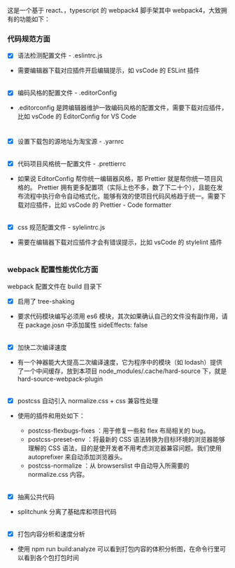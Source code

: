 这是一个基于 react、，typescript 的 webpack4 脚手架其中 webpack4，大致拥有的功能如下：<br />

<a name="d1c5bb7c"></a>

### 代码规范方面

- [x] 语法检测配置文件 - .eslintrc.js
- 需要编辑器下载对应插件开启编辑提示，如 vsCode 的 ESLint 插件
  <br /><br />
- [x] 编码风格的配置文件 - .editorConfig
- .editorconfig 是跨编辑器维护一致编码风格的配置文件，需要下载对应插件，比如 vsCode 的 EditorConfig for VS Code
  <a name="d41d8cd9"></a>
  <br /><br />

####

- [x] 设置下载包的源地址为淘宝源 - .yarnrc
      <br /><br />

- [x] 代码项目风格统一配置文件 - .prettierrc
- 如果说 EditorConfig 帮你统一编辑器风格，那 Prettier 就是帮你统一项目风格的。 Prettier 拥有更多配置项（实际上也不多，数了下二十个），且能在发布流程中执行命令自动格式化，能够有效的使项目代码风格趋于统一。需要下载对应插件，比如 vsCode 的 Prettier - Code formatter
  <br /><br />

- [x] css 规范配置文件 - sylelintrc.js
- 需要在编辑器下载对应插件才会有错误提示，比如 vsCode 的 stylelint 插件
  <br /><br />

<a name="2b7aa4af"></a>

### webpack 配置性能优化方面

webpack 配置文件在 build 目录下<br />

- [x] 启用了 tree-shaking
- 要求代码模块编写必须用 es6 模块，其次如果确认自己的文件没有副作用，请在 package.josn 中添加属性 sideEffects: false
  <br /><br />

- [x] 加快二次编译速度
- 有一个神器能大大提高二次编译速度，它为程序中的模块（如 lodash）提供了一个中间缓存，放到本项目 node_modules/.cache/hard-source 下，就是 hard-source-webpack-plugin
  <br /><br />

- [x] postcss 自动引入 normalize.css + css 兼容性处理
- 使用的插件和用处如下：

  - postcss-flexbugs-fixes ：用于修复一些和 flex 布局相关的 bug。
  - postcss-preset-env ：将最新的 CSS 语法转换为目标环境的浏览器能够理解的 CSS 语法，目的是使开发者不用考虑浏览器兼容问题。我们使用 autoprefixer 来自动添加浏览器头。
  - postcss-normalize ：从 browserslist 中自动导入所需要的 normalize.css 内容。
    <br /><br />

- [x] 抽离公共代码
- splitchunk 分离了基础库和项目代码
  <br /><br />

- [x] 打包内容分析和速度分析
- 使用 npm run build:analyze 可以看到打包内容的体积分析图，在命令行里可以看到各个包打包时间
